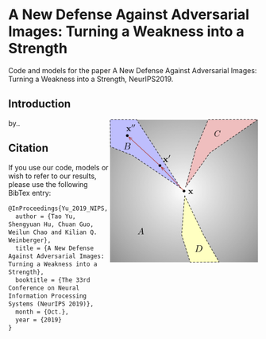 # A New Defense Against Adversarial Images: Turning a Weakness into a Strength

Code and models for the paper A New Defense Against Adversarial Images: Turning a Weakness into a Strength, NeurIPS2019.

## Introduction

<div align="center">
  <img src="detect_fig.png" style='float:right; width:300px;'/>
</div>

by..


## Citation

If you use our code, models or wish to refer to our results, please use the following BibTex entry:
```
@InProceedings{Yu_2019_NIPS,
  author = {Tao Yu, Shengyuan Hu, Chuan Guo, Weilun Chao and Kilian Q. Weinberger},
  title = {A New Defense Against Adversarial Images: Turning a Weakness into a Strength},
  booktitle = {The 33rd Conference on Neural Information Processing Systems (NeurIPS 2019)},
  month = {Oct.},
  year = {2019}
}
```